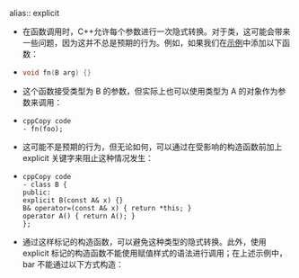alias:: explicit

- 在函数调用时，C++允许每个参数进行一次隐式转换。对于类，这可能会带来一些问题，因为这并不总是预期的行为。例如，如果我们在[示例](logseq://graph/Logseq?block-id=653280eb-8e9c-4d9e-a740-511017191a15)中添加以下函数：
- ``` cpp 
  void fn(B arg) {}
  ```
- 这个函数接受类型为 B 的参数，但实际上也可以使用类型为 A 的对象作为参数来调用：
- ```
  cppCopy code
  - fn(foo);
  ```
- 这可能不是预期的行为，但无论如何，可以通过在受影响的构造函数前加上 explicit 关键字来阻止这种情况发生：
- ```
  cppCopy code
  - class B {
  public:
  explicit B(const A& x) {}
  B& operator=(const A& x) { return *this; }
  operator A() { return A(); }
  };
  ```
- 通过这样标记的构造函数，可以避免这种类型的隐式转换。此外，使用 explicit 标记的构造函数不能使用赋值样式的语法进行调用；在上述示例中，bar 不能通过以下方式构造：